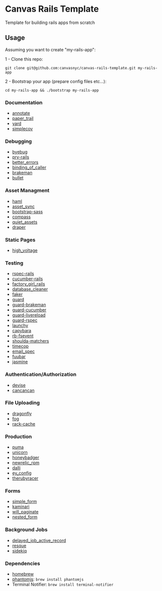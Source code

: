 Canvas Rails Template
======================

Template for building rails apps from scratch

## Usage

Assuming you want to create "my-rails-app":

1 - Clone this repo:
```
git clone git@github.com:canvasnyc/canvas-rails-template.git my-rails-app
```

2 - Bootstrap your app (prepare config files etc...):
```
cd my-rails-app && ./bootstrap my-rails-app
```

### Documentation

* [annotate](https://github.com/ctran/annotate_models)
* [paper_trail](https://github.com/airblade/paper_trail)
* [yard](https://github.com/lsegal/yard)
* [simplecov](https://github.com/colszowka/simplecov)

### Debugging

* [byebug](https://github.com/deivid-rodriguez/byebug)
* [pry-rails](https://github.com/rweng/pry-rails)
* [better_errors](https://github.com/charliesome/better_errors)
* [binding_of_caller](https://github.com/banister/binding_of_caller)
* [brakeman](https://github.com/presidentbeef/brakeman)
* [bullet](https://github.com/flyerhzm/bullet)

### Asset Managment

* [haml](https://github.com/haml/haml)
* [asset_sync](https://github.com/rumblelabs/asset_sync)
* [bootstrap-sass](https://github.com/twbs/bootstrap-sass)
* [compass](https://github.com/chriseppstein/compass)
* [quiet_assets](https://github.com/evrone/quiet_assets)
* [draper](https://github.com/drapergem/draper)

### Static Pages
* [high_voltage](https://github.com/thoughtbot/high_voltage)

### Testing

* [rspec-rails](https://github.com/rspec/rspec-rails)
* [cucumber-rails](https://github.com/cucumber/cucumber-rails)
* [factory_girl_rails](https://github.com/thoughtbot/factory_girl_rails)
* [database_cleaner](https://github.com/bmabey/database_cleaner)
* [faker](https://github.com/stympy/faker)
* [guard](https://github.com/guard/guard)
* [guard-brakeman](https://github.com/guard/guard-brakeman)
* [guard-cucumber](https://github.com/guard/guard-cucumber)
* [guard-livereload](https://github.com/guard/guard-livereload)
* [guard-rspec](https://github.com/guard/guard-rspec)
* [launchy](https://github.com/copiousfreetime/launchy)
* [capybara](https://github.com/jnicklas/capybara)
* [rb-fsevent](https://github.com/thibaudgg/rb-fsevent)
* [shoulda-matchers](https://github.com/thoughtbot/shoulda-matchers)
* [timecop](https://github.com/travisjeffery/timecop)
* [email_spec](https://github.com/bmabey/email-spec‎)
* [fuubar](https://github.com/thekompanee/fuubar)
* [jasmine](https://github.com/pivotal/jasmine-gem‎)

### Authentication/Authorization

* [devise](https://github.com/plataformatec/devise)
* [cancancan](https://github.com/CanCanCommunity/cancancan‎)

### File Uploading

* [dragonfly](https://github.com/markevans/dragonfly‎)
* [fog](https://github.com/fog/fog‎)
* [rack-cache](https://github.com/rtomayko/rack-cache)

### Production

* [puma](https://github.com/puma/puma)
* [unicorn](https://github.com/defunkt/unicorn‎)
* [honeybadger](https://github.com/honeybadger-io/honeybadger-ruby)
* [newrelic_rpm](https://github.com/newrelic/rpm)
* [dalli](https://github.com/mperham/dalli)
* [ey_config](https://github.com/engineyard/ey_config)
* [therubyracer](https://github.com/cowboyd/therubyracer‎)

### Forms

* [simple_form](https://github.com/plataformatec/simple_form)
* [kaminari](https://github.com/amatsuda/kaminari‎)
* [will_paginate](https://github.com/mislav/will_paginate)
* [nested_form](https://github.com/ryanb/nested_form)


### Background Jobs

* [delayed_job_active_record](https://github.com/collectiveidea/delayed_job)
* [resque](https://github.com/resque/resque‎)
* [sidekiq](https://github.com/mperham/sidekiq‎)

### Dependencies
* [homebrew](http://brew.sh/)
* [phantomjs](http://phantomjs.org/): `brew install phantomjs`
* Terminal Notifier: `brew install terminal-notifier`
